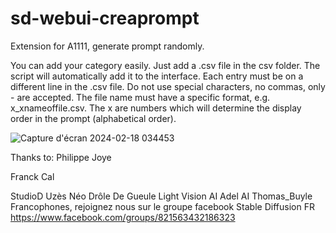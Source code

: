 # sd-webui-creaprompt
Extension for A1111, generate prompt randomly.

You can add your category easily. Just add a .csv file in the csv folder. The script will automatically add it to the interface.
Each entry must be on a different line in the .csv file. Do not use special characters, no commas, only - are accepted.
The file name must have a specific format, e.g. x_xnameoffile.csv.
The x are numbers which will determine the display order in the prompt (alphabetical order).

![Capture d'écran 2024-02-18 034453](https://github.com/tritant/sd-webui-creaprompt/assets/15909062/7f92cb9f-c9a2-42ba-9951-10a2bdd555e9)

Thanks to:
Philippe Joye

Franck Cal

StudioD Uzès
Néo Drôle De Gueule
Light Vision AI
Adel AI
Thomas_Buyle
Francophones, rejoignez nous sur le groupe facebook Stable Diffusion FR
https://www.facebook.com/groups/821563432186323
